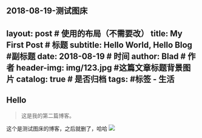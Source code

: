 2018-08-19-测试图床
---
layout:     post                    # 使用的布局（不需要改）
title:      My First Post               # 标题 
subtitle:   Hello World, Hello Blog #副标题
date:       2018-08-19              # 时间
author:     Blad                      # 作者
header-img: img/123.jpg    #这篇文章标题背景图片
catalog: true                       # 是否归档
tags:                               #标签
    - 生活
---

## Hello
>这是我的第二篇博客。

这个是测试图床的博客，之后就删了，哈哈
![](https://ws1.sinaimg.cn/large/006tNbRwly1fufaaybs6wj30go0fp414.jpg)





